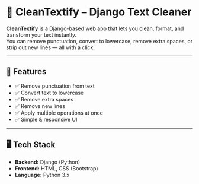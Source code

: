 # 🧹 CleanTextify – Django Text Cleaner

**CleanTextify** is a Django-based web app that lets you clean, format, and transform your text instantly.  
You can remove punctuation, convert to lowercase, remove extra spaces, or strip out new lines — all with a click.

---

## 🚀 Features
- ✅ Remove punctuation from text  
- ✅ Convert text to lowercase  
- ✅ Remove extra spaces  
- ✅ Remove new lines  
- ✅ Apply multiple operations at once  
- ✅ Simple & responsive UI

---

## 🖥 Tech Stack
- **Backend:** Django (Python)
- **Frontend:** HTML, CSS (Bootstrap)
- **Language:** Python 3.x
